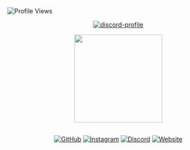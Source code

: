 <img src="https://komarev.com/ghpvc/?username=adityalf&color=41b883&style=flat-square" alt="Profile Views">

<p align="center">
   <a href="https://discord.com/users/786163564205047839">
      <img src="https://lanyard.cnrad.dev/api/786163564205047839?hideDecoration=true&hideBadges=true&hideTag=true&theme=dark&hideProfile=true" alt="discord-profile" />
   </a>
</p>

<p align="center">
   <a href="https://ko-fi.com/adityaf">
      <img src="https://cdn.prod.website-files.com/5c14e387dab576fe667689cf/670f5a0171bfb928b21a7e00_support_me_on_kofi_beige.png" width="200" />
   </a>
</p>

##

<div align="center">
   
   [![GitHub](https://img.shields.io/badge/GitHub-273849?style=for-the-badge&logo=github&logoColor=white)](https://github.com/adityalf)
   [![Instagram](https://img.shields.io/badge/Instagram-273849?style=for-the-badge&logo=instagram&logoColor=white)](https://instagram.com/adityaa_df)
   [![Discord](https://img.shields.io/badge/Discord-273849?style=for-the-badge&logo=discord&logoColor=white)](https://discordapp.com/users/786163564205047839)
   [![Website](https://img.shields.io/badge/Website-41b883?style=for-the-badge&logo=firefox-browser&logoColor=white)](https://adityalf.is-a.dev)
   
</div>



